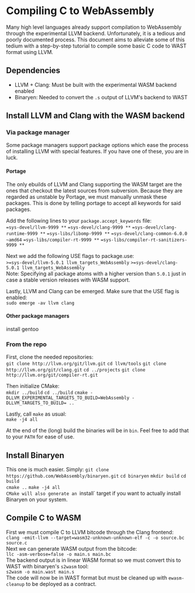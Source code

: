 # Compiling C to WebAssembly
Many high level languages already support compilation to WebAssembly
through the experimental LLVM backend. Unfortunately, it is a tedious
and poorly documented process. This document aims to alleviate some
of this tedium with a step-by-step tutorial to compile some basic C
code to WAST format using LLVM.

## Dependencies
- LLVM + Clang: Must be built with the experimental WASM backend enabled
- Binaryen: Needed to convert the `.s` output of LLVM's backend to WAST

## Install LLVM and Clang with the WASM backend
### Via package manager
Some package managers support package options which ease the process of
installing LLVM with special features. If you have one of these, you are in luck.
#### Portage
The only ebuilds of LLVM and Clang supporting the WASM target are the ones that checkout
the latest sources from subversion. Because they are regarded as unstable by Portage,
we must manually unmask these packages. This is done by telling portage to accept all keywords
for said packages.

Add the following lines to your `package.accept_keywords` file:  
`=sys-devel/llvm-9999 **`
`=sys-devel/clang-9999 **`
`=sys-devel/clang-runtime-9999 **`
`=sys-libs/libomp-9999 **`
`=sys-devel/clang-common-6.0.0 ~amd64`
`=sys-libs/compiler-rt-9999 **`
`=sys-libs/compiler-rt-sanitizers-9999 **`

Next we add the following USE flags to package.use:  
`>=sys-devel/llvm-5.0.1 llvm_targets_WebAssembly`
`>=sys-devel/clang-5.0.1 llvm_targets_WebAssembly`  
Note: Specifying all package atoms with a higher version than `5.0.1` just in case a stable version
releases with WASM support.

Lastly, LLVM and Clang can be emerged. Make sure that the USE flag is enabled:  
`sudo emerge -av llvm clang`

#### Other package managers
install gentoo

### From the repo
First, clone the needed repositories:  
`git clone http://llvm.org/git/llvm.git`
`cd llvm/tools`
`git clone http://llvm.org/git/clang.git`
`cd ../projects`
`git clone http://llvm.org/git/compiler-rt.git`

Then initialize CMake:  
`mkdir ../build`
`cd ../build`
`cmake -DLLVM_EXPERIMENTAL_TARGETS_TO_BUILD=WebAssembly -DLLVM_TARGETS_TO_BUILD= ..`

Lastly, call `make` as usual:  
`make -j4 all`  

At the end of the (long) build the binaries will be in `bin`. Feel free to add that to your `PATH` for ease of use.

## Install Binaryen
This one is much easier. Simply:
`git clone https://github.com/WebAssembly/binaryen.git`
`cd binaryen` 
`mkdir build`
`cd build`  
`cmake ..` 
`make -j4 all`  
`CMake will also generate an `install` target if you want to actually install Binaryen on your system.

## Compile C to WASM
First we must compile C to LLVM bitcode through the Clang frontend:  
`clang -emit-llvm --target=wasm32-unknown-unknown-elf -c -o source.bc source.c`  
Next we can generate WASM output from the bitcode:  
`llc -asm-verbose=false -o main.s main.bc`  
The backend output is in linear WASM format so we must convert this to WAST with binaryen's `s2wasm` tool:  
`s2wasm -o main.wast main.s`  
The code will now be in WAST format but must be cleaned up with `ewasm-cleanup` to be deployed as a contract.  
